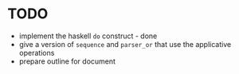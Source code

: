 # TODO

-   implement the haskell `do` construct - done
-   give a version of `sequence` and `parser_or` that use the applicative operations
-   prepare outline for document 